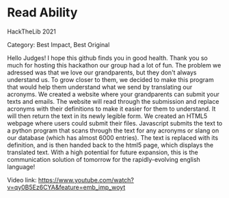 # Read Ability

HackTheLib 2021

Category: Best Impact, Best Original

Hello Judges! I hope this github finds you in good health. Thank you so much for hosting this hackathon our group had a lot of fun. The problem we adressed was that we love our grandparents, but they don't always understand us. To grow closer to them, we decided to make this program that would help them understand what we send by translating our acronyms. We created a website where your grandparents can submit your texts and emails. The website will read through the submission and replace acronyms with their definitions to make it easier for them to understand. It will then return the text in its newly legible form. We created an HTML5 webpage where users could submit their files. Javascript submits the text to a python program that scans through the text for any acronyms or slang on our database (which has almost 6000 entries). The text is replaced with its definition, and is then handed back to the html5 page, which displays the translated text. With a high potential for future expansion, this is the communication solution of tomorrow for the rapidly-evolving english language!

Video link: https://www.youtube.com/watch?v=qy0B5Ez6CYA&feature=emb_imp_woyt
